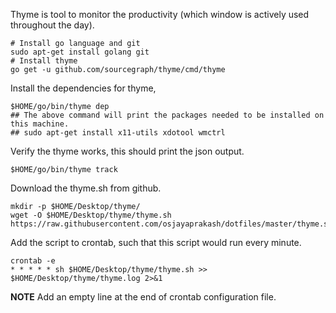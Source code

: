 Thyme is tool to monitor the productivity (which window is actively used throughout the day).

```shell
# Install go language and git
sudo apt-get install golang git
# Install thyme
go get -u github.com/sourcegraph/thyme/cmd/thyme
```

Install the dependencies for thyme, 
```shell
$HOME/go/bin/thyme dep
## The above command will print the packages needed to be installed on this machine. 
## sudo apt-get install x11-utils xdotool wmctrl
```

Verify the thyme works, this should print the json output.
```shell
$HOME/go/bin/thyme track
```

Download the thyme.sh from github.
```shell
mkdir -p $HOME/Desktop/thyme/ 
wget -O $HOME/Desktop/thyme/thyme.sh https://raw.githubusercontent.com/osjayaprakash/dotfiles/master/thyme.sh
```

Add the script to crontab, such that this script would run every minute.
```shell
crontab -e 
* * * * * sh $HOME/Desktop/thyme/thyme.sh >> $HOME/Desktop/thyme/thyme.log 2>&1
```
**NOTE** Add an empty line at the end of crontab configuration file.
